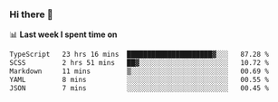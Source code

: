 ### Hi there 👋

<!--
**DBvc/DBvc** is a ✨ _special_ ✨ repository because its `README.md` (this file) appears on your GitHub profile.

Here are some ideas to get you started:

- 🔭 I’m currently working on ...
- 🌱 I’m currently learning ...
- 👯 I’m looking to collaborate on ...
- 🤔 I’m looking for help with ...
- 💬 Ask me about ...
- 📫 How to reach me: ...
- 😄 Pronouns: ...
- ⚡ Fun fact: ...
-->

📊 **Last week I spent time on**
<!--START_SECTION:waka-->

```txt
TypeScript   23 hrs 16 mins  █████████████████████▓░░░   87.28 %
SCSS         2 hrs 51 mins   ██▓░░░░░░░░░░░░░░░░░░░░░░   10.72 %
Markdown     11 mins         ▒░░░░░░░░░░░░░░░░░░░░░░░░   00.69 %
YAML         8 mins          ░░░░░░░░░░░░░░░░░░░░░░░░░   00.55 %
JSON         7 mins          ░░░░░░░░░░░░░░░░░░░░░░░░░   00.45 %
```

<!--END_SECTION:waka-->
